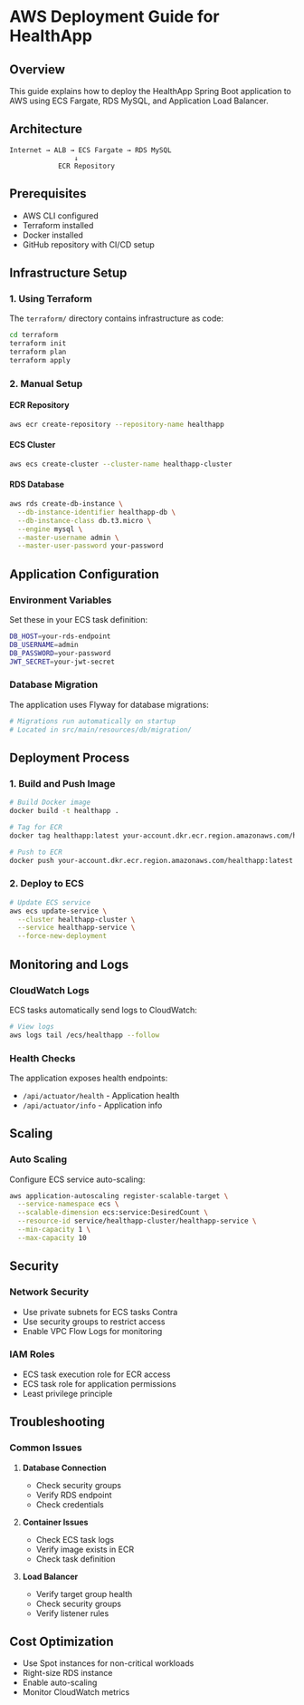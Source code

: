 # AWS Deployment Guide for HealthApp

## Overview

This guide explains how to deploy the HealthApp Spring Boot application to AWS using ECS Fargate, RDS MySQL, and Application Load Balancer.

## Architecture

```
Internet → ALB → ECS Fargate → RDS MySQL
                ↓
            ECR Repository
```

## Prerequisites

- AWS CLI configured
- Terraform installed
- Docker installed
- GitHub repository with CI/CD setup

## Infrastructure Setup

### 1. Using Terraform

The `terraform/` directory contains infrastructure as code:

```bash
cd terraform
terraform init
terraform plan
terraform apply
```

### 2. Manual Setup

#### ECR Repository
```bash
aws ecr create-repository --repository-name healthapp
```

#### ECS Cluster
```bash
aws ecs create-cluster --cluster-name healthapp-cluster
```

#### RDS Database
```bash
aws rds create-db-instance \
  --db-instance-identifier healthapp-db \
  --db-instance-class db.t3.micro \
  --engine mysql \
  --master-username admin \
  --master-user-password your-password
```

## Application Configuration

### Environment Variables

Set these in your ECS task definition:

```bash
DB_HOST=your-rds-endpoint
DB_USERNAME=admin
DB_PASSWORD=your-password
JWT_SECRET=your-jwt-secret
```

### Database Migration

The application uses Flyway for database migrations:

```bash
# Migrations run automatically on startup
# Located in src/main/resources/db/migration/
```

## Deployment Process

### 1. Build and Push Image

```bash
# Build Docker image
docker build -t healthapp .

# Tag for ECR
docker tag healthapp:latest your-account.dkr.ecr.region.amazonaws.com/healthapp:latest

# Push to ECR
docker push your-account.dkr.ecr.region.amazonaws.com/healthapp:latest
```

### 2. Deploy to ECS

```bash
# Update ECS service
aws ecs update-service \
  --cluster healthapp-cluster \
  --service healthapp-service \
  --force-new-deployment
```

## Monitoring and Logs

### CloudWatch Logs

ECS tasks automatically send logs to CloudWatch:

```bash
# View logs
aws logs tail /ecs/healthapp --follow
```

### Health Checks

The application exposes health endpoints:

- `/api/actuator/health` - Application health
- `/api/actuator/info` - Application info

## Scaling

### Auto Scaling

Configure ECS service auto-scaling:

```bash
aws application-autoscaling register-scalable-target \
  --service-namespace ecs \
  --scalable-dimension ecs:service:DesiredCount \
  --resource-id service/healthapp-cluster/healthapp-service \
  --min-capacity 1 \
  --max-capacity 10
```

## Security

### Network Security

- Use private subnets for ECS tasks Contra
- Use security groups to restrict access
- Enable VPC Flow Logs for monitoring

### IAM Roles

- ECS task execution role for ECR access
- ECS task role for application permissions
- Least privilege principle

## Troubleshooting

### Common Issues

1. **Database Connection**
   - Check security groups
   - Verify RDS endpoint
   - Check credentials

2. **Container Issues**
   - Check ECS task logs
   - Verify image exists in ECR
   - Check task definition

3. **Load Balancer**
   - Verify target group health
   - Check security groups
   - Verify listener rules

## Cost Optimization

- Use Spot instances for non-critical workloads
- Right-size RDS instance
- Enable auto-scaling
- Monitor CloudWatch metrics
